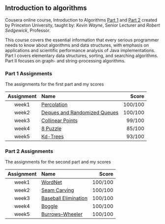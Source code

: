 ## Introduction to algorithms

Cousera online course, Introduction to Algorithms [Part 1](https://www.coursera.org/learn/algorithms-part1) and [Part 2](https://www.coursera.org/learn/algorithms-part2) created by Princeton University, taught by: *Kevin Wayne*, Senior Lecturer and *Robert Sedgewick*, Professor.

This course covers the essential information that every serious programmer needs to know about algorithms and data structures, with emphasis on applications and scientific performance analysis of Java implementations. Part I covers elementary data structures, sorting, and searching algorithms. Part II focuses on graph- and string-processing algorithms.

### Part 1 Assignments
The assignments for the first part and my scores

| Assignment |              Name                 |  Score  |
|:----------:|:----------------------------------| -------:|
| week1      | [Percolation][1]                  | 100/100 |
| week2      | [Deques and Randomized Queues][2] | 100/100 |
| week3      | [Collinear Points][3]             |  99/100 |
| week4      | [8 Puzzle][4]                     |  85/100 |
| week5      | [Kd-Trees][5]                     |  93/100 |

[1]: https://coursera.cs.princeton.edu/algs4/assignments/percolation/specification.php
[2]: https://coursera.cs.princeton.edu/algs4/assignments/queues/specification.php
[3]: https://coursera.cs.princeton.edu/algs4/assignments/collinear/specification.php
[4]: https://coursera.cs.princeton.edu/algs4/assignments/8puzzle/specification.php
[5]: https://coursera.cs.princeton.edu/algs4/assignments/kdtree/specification.php


### Part 2 Assignments
The assignments for the second part and my scores

| Assignment |              Name                 |  Score  |
|:----------:|:----------------------------------| -------:|
| week1      | [WordNet][6]                      | 100/100 |
| week2      | [Seam Carving][7]                 | 100/100 |
| week3      | [Baseball Elimination][8]         | 100/100 |
| week4      | [Boggle][9]                       | 100/100 |
| week5      | [Burrows–Wheeler][10]             | 100/100 |

[6]: https://coursera.cs.princeton.edu/algs4/assignments/wordnet/specification.php
[7]: https://coursera.cs.princeton.edu/algs4/assignments/seam/specification.php
[8]: https://coursera.cs.princeton.edu/algs4/assignments/baseball/specification.php
[9]: https://coursera.cs.princeton.edu/algs4/assignments/boggle/specification.php
[10]: https://coursera.cs.princeton.edu/algs4/assignments/burrows/specification.php